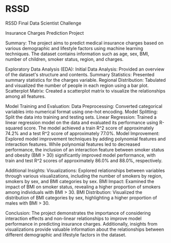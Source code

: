 # RSSD
RSSD Final Data Scientist Challenge


Insurance Charges Prediction Project

Summary:
The project aims to predict medical insurance charges based on various demographic and lifestyle factors using machine learning techniques. The dataset contains information such as age, sex, BMI, number of children, smoker status, region, and charges.

Exploratory Data Analysis (EDA):
Initial Data Analysis: Provided an overview of the dataset's structure and contents.
Summary Statistics: Presented summary statistics for the charges variable.
Regional Distribution: Tabulated and visualized the number of people in each region using a bar plot.
Scatterplot Matrix: Created a scatterplot matrix to visualize the relationships among all features.

Model Training and Evaluation:
Data Preprocessing: Converted categorical variables into numerical format using one-hot encoding.
Model Splitting: Split the data into training and testing sets.
Linear Regression: Trained a linear regression model on the data and evaluated its performance using R-squared score. The model achieved a train R^2 score of approximately 74.2% and a test R^2 score of approximately 77.0%.
Model Improvement: Explored model improvement techniques by adding polynomial features and interaction features. While polynomial features led to decreased performance, the inclusion of an interaction feature between smoker status and obesity (BMI > 30) significantly improved model performance, with train and test R^2 scores of approximately 86.0% and 88.0%, respectively.

Additional Insights:
Visualizations: Explored relationships between variables through various visualizations, including the number of smokers by region, smokers by sex, and BMI categories by sex.
BMI Impact: Examined the impact of BMI on smoker status, revealing a higher proportion of smokers among individuals with BMI > 30.
BMI Distribution: Visualized the distribution of BMI categories by sex, highlighting a higher proportion of males with BMI > 30.

Conclusion:
The project demonstrates the importance of considering interaction effects and non-linear relationships to improve model performance in predicting insurance charges. Additionally, insights from visualizations provide valuable information about the relationships between different demographic and lifestyle factors in the dataset.
